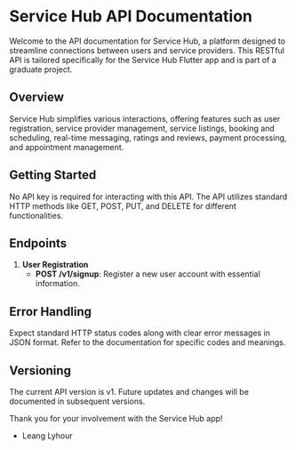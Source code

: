 # Service Hub API Documentation

Welcome to the API documentation for Service Hub, a platform designed to streamline connections between users and service providers. This RESTful API is tailored specifically for the Service Hub Flutter app and is part of a graduate project.

## Overview

Service Hub simplifies various interactions, offering features such as user registration, service provider management, service listings, booking and scheduling, real-time messaging, ratings and reviews, payment processing, and appointment management.

## Getting Started

No API key is required for interacting with this API. The API utilizes standard HTTP methods like GET, POST, PUT, and DELETE for different functionalities.


## Endpoints

1. **User Registration**
   - **POST /v1/signup**: Register a new user account with essential information.

## Error Handling

Expect standard HTTP status codes along with clear error messages in JSON format. Refer to the documentation for specific codes and meanings.

## Versioning

The current API version is v1. Future updates and changes will be documented in subsequent versions.

Thank you for your involvement with the Service Hub app!

- Leang Lyhour
